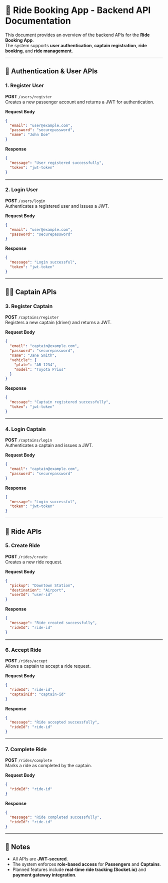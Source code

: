 # 🚀 Ride Booking App - Backend API Documentation

This document provides an overview of the backend APIs for the **Ride Booking App**.  
The system supports **user authentication**, **captain registration**, **ride booking**, and **ride management**.

---

## 🔑 Authentication & User APIs

### 1. Register User
**POST** `/users/register`  
Creates a new passenger account and returns a JWT for authentication.

**Request Body**
```json
{
  "email": "user@example.com",
  "password": "securepassword",
  "name": "John Doe"
}
```

**Response**
```json
{
  "message": "User registered successfully",
  "token": "jwt-token"
}
```

---

### 2. Login User
**POST** `/users/login`  
Authenticates a registered user and issues a JWT.

**Request Body**
```json
{
  "email": "user@example.com",
  "password": "securepassword"
}
```

**Response**
```json
{
  "message": "Login successful",
  "token": "jwt-token"
}
```

---

## 👨‍✈️ Captain APIs

### 3. Register Captain
**POST** `/captains/register`  
Registers a new captain (driver) and returns a JWT.

**Request Body**
```json
{
  "email": "captain@example.com",
  "password": "securepassword",
  "name": "Jane Smith",
  "vehicle": {
    "plate": "AB-1234",
    "model": "Toyota Prius"
  }
}
```

**Response**
```json
{
  "message": "Captain registered successfully",
  "token": "jwt-token"
}
```

---

### 4. Login Captain
**POST** `/captains/login`  
Authenticates a captain and issues a JWT.

**Request Body**
```json
{
  "email": "captain@example.com",
  "password": "securepassword"
}
```

**Response**
```json
{
  "message": "Login successful",
  "token": "jwt-token"
}
```

---

## 🚖 Ride APIs

### 5. Create Ride
**POST** `/rides/create`  
Creates a new ride request.

**Request Body**
```json
{
  "pickup": "Downtown Station",
  "destination": "Airport",
  "userId": "user-id"
}
```

**Response**
```json
{
  "message": "Ride created successfully",
  "rideId": "ride-id"
}
```

---

### 6. Accept Ride
**POST** `/rides/accept`  
Allows a captain to accept a ride request.

**Request Body**
```json
{
  "rideId": "ride-id",
  "captainId": "captain-id"
}
```

**Response**
```json
{
  "message": "Ride accepted successfully",
  "rideId": "ride-id"
}
```

---

### 7. Complete Ride
**POST** `/rides/complete`  
Marks a ride as completed by the captain.

**Request Body**
```json
{
  "rideId": "ride-id"
}
```

**Response**
```json
{
  "message": "Ride completed successfully",
  "rideId": "ride-id"
}
```

---

## 📌 Notes
- All APIs are **JWT-secured**.  
- The system enforces **role-based access** for **Passengers** and **Captains**.  
- Planned features include **real-time ride tracking (Socket.io)** and **payment gateway integration**.  
